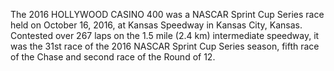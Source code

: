 The 2016 HOLLYWOOD CASINO 400 was a NASCAR Sprint Cup Series race held on October 16, 2016, at Kansas Speedway in Kansas City, Kansas. Contested over 267 laps on the 1.5 mile (2.4 km) intermediate speedway, it was the 31st race of the 2016 NASCAR Sprint Cup Series season, fifth race of the Chase and second race of the Round of 12.
